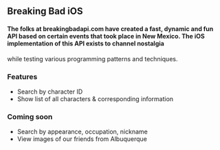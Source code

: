 ## Breaking Bad iOS

#### The folks at breakingbadapi.com have created a fast, dynamic and fun API based on certain events that took place in New Mexico. The iOS implementation of this API exists to channel nostalgia
while testing various programming patterns and techniques.

### Features
- Search by character ID
- Show list of all characters & corresponding information

### Coming soon
- Search by appearance, occupation, nickname
- View images of our friends from Albuquerque

 
